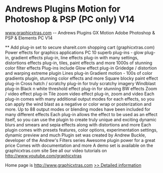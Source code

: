 # Andrews Plugins Motion for Photoshop & PSP (PC only) V14
www.graphicxtras.com -- Andrews Plugins GX Motion Adobe Photoshop & PSP & Elements PC V14

** Add plug-in set to secure shareit.com shopping cart (graphicxtras.com)
Power effects for graphics applications PC
10 superb plug-ins - glow plug-in, gradient effects plug-in, line effects plug-in with many settings, distortions effects plug-in, tiles, paint effects and more
1000s of stunning color filter effects
Plug-ins include
Glow effect plug-in
Gridedge / distortion and warping extreme plugin
Lines plug-in
Gradient motion - 100s of color gradients plugin, stunning color effects and more
Square blocky paint effect plug-in
Cross hatch / scratchy plug-in for truly scratchy imagery
Windblast plug-in
Black n white threshold effect plug-in for stunning BW effects
Zoom / video effect plug-in
Tile zoom video effect plug-in, zoom and video
Each plug-in comes with many additional output modes for each effects, so you can apply the wind blast as a negative or color wrap or posterization and more. Up to 88 output modes or blending modes have been included for many different effects
Each plug-in allows the effect to be used as an effect itself, so you can use the plugin to create truly unique and exciting dynamic blurs and smears and sepia effects along with distortions and more
Each plugin comes with presets features, color options, experimentation settings, dynamic preview and much
Plugin set was created by Andrew Buckle, developer of the Andrew's Filters series
Awesome plugin power for a great price
Comes with documentation and more
A demo set is available on the graphicxtras.com site
See all our video tutorials on http://www.youtube.com/graphicxtras


Home page is http://www.graphicxtras.com
[>> Detailed information](https://secure.shareit.com/shareit/product.html?productid=196567&affiliateid=200057808)